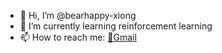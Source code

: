 - 👋 Hi, I’m @bearhappy-xiong
- 🌱 I’m currently learning reinforcement learning
- 📫 How to reach me: [📧Gmail](mailto:xiongxi12138@gmail.com)

<!---
bearhappy-xiong/bearhappy-xiong is a ✨ special ✨ repository because its `README.md` (this file) appears on your GitHub profile.
You can click the Preview link to take a look at your changes.
--->
